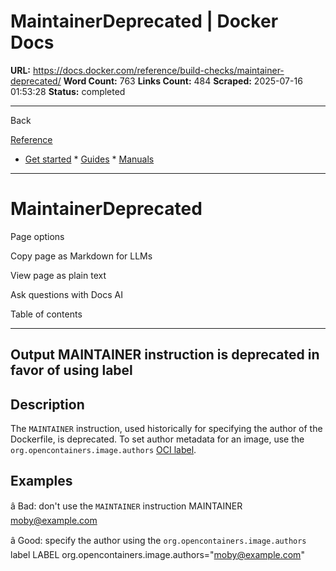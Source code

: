 # MaintainerDeprecated | Docker Docs

**URL:** https://docs.docker.com/reference/build-checks/maintainer-deprecated/
**Word Count:** 763
**Links Count:** 484
**Scraped:** 2025-07-16 01:53:28
**Status:** completed

---

Back

[Reference](https://docs.docker.com/reference/)

  * [Get started](https://docs.docker.com/get-started/)   * [Guides](https://docs.docker.com/guides/)   * [Manuals](https://docs.docker.com/manuals/)

* * *

# MaintainerDeprecated

Page options

Copy page as Markdown for LLMs

View page as plain text

Ask questions with Docs AI

Table of contents

* * *

## Output               MAINTAINER instruction is deprecated in favor of using label

## Description

The `MAINTAINER` instruction, used historically for specifying the author of the Dockerfile, is deprecated. To set author metadata for an image, use the `org.opencontainers.image.authors` [OCI label](https://github.com/opencontainers/image-spec/blob/main/annotations.md#pre-defined-annotation-keys).

## Examples

â Bad: don't use the `MAINTAINER` instruction               MAINTAINER moby@example.com

â Good: specify the author using the `org.opencontainers.image.authors` label               LABEL org.opencontainers.image.authors="moby@example.com"
